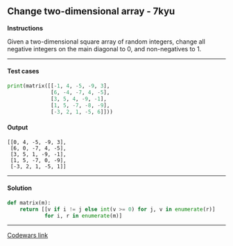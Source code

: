 ## Change two-dimensional array - 7kyu

**Instructions**

Given a two-dimensional square array of random integers, change all negative integers on the main diagonal to 0, and non-negatives to 1.

---

#### Test cases

```python
print(matrix([[-1, 4, -5, -9, 3],
              [6, -4, -7, 4, -5],
              [3, 5, 4, -9, -1],
              [1, 5, -7, -8, -9],
              [-3, 2, 1, -5, 6]]))
```

#### Output
```
[[0, 4, -5, -9, 3],
 [6, 0, -7, 4, -5],
 [3, 5, 1, -9, -1],
 [1, 5, -7, 0, -9],
 [-3, 2, 1, -5, 1]]
```

---

#### Solution

```python
def matrix(m):
    return [[v if i != j else int(v >= 0) for j, v in enumerate(r)]
            for i, r in enumerate(m)]
```

---

[Codewars link](https://www.codewars.com/kata/581214d54624a8232100005f)
